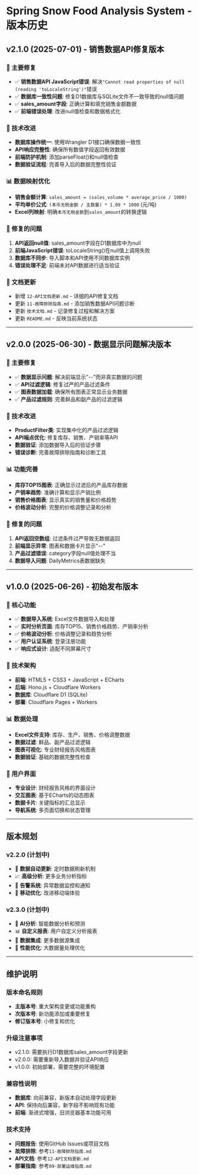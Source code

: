 # Spring Snow Food Analysis System - 版本历史

## v2.1.0 (2025-07-01) - 销售数据API修复版本

### 🎯 主要修复
- ✅ **销售数据API JavaScript错误**: 解决`"Cannot read properties of null (reading 'toLocaleString')"`错误
- ✅ **数据库一致性问题**: 修复D1数据库与SQLite文件不一致导致的null值问题
- ✅ **sales_amount字段**: 正确计算和填充销售金额数据
- ✅ **前端错误处理**: 改进null值检查和数据格式化

### 🔧 技术改进
- **数据库操作统一**: 使用Wrangler D1接口确保数据一致性
- **API响应完整性**: 确保所有数值字段返回有效数据
- **前端防护机制**: 添加parseFloat()和null值检查
- **数据验证流程**: 完善导入后的数据完整性验证

### 📊 数据映射优化
- **销售金额计算**: `sales_amount = (sales_volume * average_price / 1000)`
- **平均单价公式**: `(本币无税金额 / 主数量) * 1.09 * 1000` (元/吨)
- **Excel列映射**: 明确`本币无税金额`到`sales_amount`的转换逻辑

### 🐛 修复的问题
1. **API返回null值**: sales_amount字段在D1数据库中为null
2. **前端JavaScript错误**: toLocaleString()在null值上调用失败
3. **数据库不同步**: 导入脚本和API使用不同数据库实例
4. **错误处理不足**: 前端未对API数据进行适当验证

### 📝 文档更新
- 新增 `12-API文档更新.md` - 详细的API修复文档
- 更新 `11-故障排除指南.md` - 添加销售数据API问题诊断
- 更新 `技术文档.md` - 记录修复过程和解决方案
- 更新 `README.md` - 反映当前系统状态

---

## v2.0.0 (2025-06-30) - 数据显示问题解决版本

### 🎯 主要修复
- ✅ **数据显示问题**: 解决前端显示"--"而非真实数据的问题
- ✅ **API过滤逻辑**: 修复过严的产品过滤条件
- ✅ **图表数据加载**: 确保所有图表正常显示业务数据
- ✅ **产品过滤规则**: 完善鲜品和副产品的过滤逻辑

### 🔧 技术改进
- **ProductFilter类**: 实现集中化的产品过滤逻辑
- **API端点优化**: 修复库存、销售、产销率等API
- **数据验证**: 添加数据导入后的验证步骤
- **错误诊断**: 完善故障排除指南和诊断工具

### 📊 功能完善
- **库存TOP15图表**: 正确显示过滤后的产品库存数据
- **产销率趋势**: 准确计算和显示产销比例
- **销售价格图表**: 显示真实的销售量和价格趋势
- **价格波动分析**: 完整的价格调整记录和分析

### 🐛 修复的问题
1. **API返回空数组**: 过滤条件过严导致无数据返回
2. **前端显示异常**: 图表和数据卡片显示"--"
3. **产品过滤错误**: category字段null值处理不当
4. **数据导入问题**: DailyMetrics表数据缺失

---

## v1.0.0 (2025-06-26) - 初始发布版本

### 🎯 核心功能
- ✅ **数据导入系统**: Excel文件数据导入和处理
- ✅ **实时分析页面**: 库存TOP15、销售价格趋势、产销率分析
- ✅ **价格波动分析**: 价格调整记录和趋势分析
- ✅ **用户认证系统**: 登录注册功能
- ✅ **响应式设计**: 适配不同屏幕尺寸

### 🔧 技术架构
- **前端**: HTML5 + CSS3 + JavaScript + ECharts
- **后端**: Hono.js + Cloudflare Workers
- **数据库**: Cloudflare D1 (SQLite)
- **部署**: Cloudflare Pages + Workers

### 📊 数据处理
- **Excel文件支持**: 库存、生产、销售、价格调整数据
- **数据过滤**: 鲜品、副产品过滤逻辑
- **图表可视化**: 专业财经报告风格图表
- **数据验证**: 基础的数据完整性检查

### 🎨 用户界面
- **专业设计**: 财经报告风格的界面设计
- **交互图表**: 基于ECharts的动态图表
- **数据卡片**: 关键指标的汇总显示
- **导航系统**: 多页面切换和状态管理

---

## 版本规划

### v2.2.0 (计划中)
- 🔄 **数据自动更新**: 定时数据刷新机制
- 📈 **高级分析**: 更多业务分析指标
- 🔔 **告警系统**: 异常数据监控和通知
- 📱 **移动优化**: 改进移动端体验

### v2.3.0 (计划中)
- 🤖 **AI分析**: 智能数据分析和预测
- 📊 **自定义报表**: 用户自定义分析报表
- 🔗 **数据集成**: 更多数据源集成
- 🎯 **性能优化**: 大数据量处理优化

---

## 维护说明

### 版本命名规则
- **主版本号**: 重大架构变更或功能重构
- **次版本号**: 新功能添加或重要修复
- **修订版本号**: 小修复和优化

### 升级注意事项
- v2.1.0: 需要执行D1数据库sales_amount字段更新
- v2.0.0: 需要重新导入数据并验证API响应
- v1.0.0: 初始部署，需要完整的环境配置

### 兼容性说明
- **数据库**: 向前兼容，新版本自动处理字段更新
- **API**: 保持向后兼容，新字段不影响现有功能
- **前端**: 渐进式增强，旧浏览器基本功能可用

### 技术支持
- **问题报告**: 使用GitHub Issues或项目文档
- **故障排除**: 参考`11-故障排除指南.md`
- **API文档**: 参考`12-API文档更新.md`
- **部署指南**: 参考`09-部署运维指南.md`
